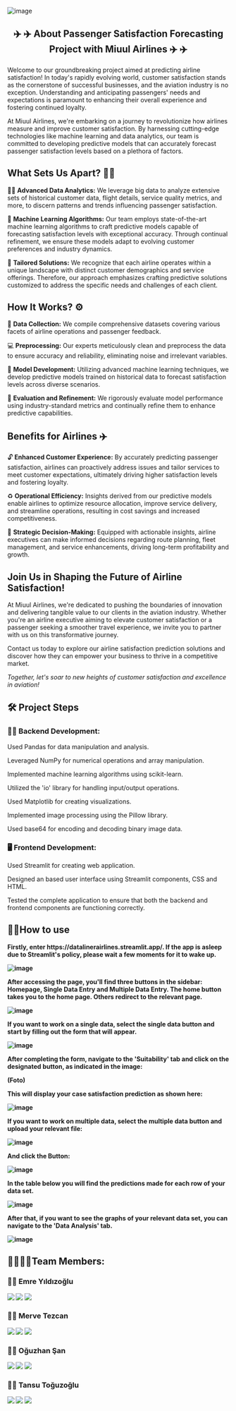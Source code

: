 ![image]()


<h2 align="center"> <b> ✈️ ✈️  About Passenger Satisfaction Forecasting Project with Miuul Airlines  ✈️ ✈️</b></h2>

<p <a> Welcome to our groundbreaking project aimed at predicting airline satisfaction! In today's rapidly evolving world, customer satisfaction stands as the cornerstone of successful businesses, and the aviation industry is no exception. Understanding and anticipating passengers' needs and expectations is paramount to enhancing their overall experience and fostering continued loyalty. </a>

<a> At Miuul Airlines, we're embarking on a journey to revolutionize how airlines measure and improve customer satisfaction. By harnessing cutting-edge technologies like machine learning and data analytics, our team is committed to developing predictive models that can accurately forecast passenger satisfaction levels based on a plethora of factors.</a>


<h2> <b> What Sets Us Apart? 👯‍♂️</b> </h2>

<p <a> 🕵️‍♂️ <b> Advanced Data Analytics:</b> We leverage big data to analyze extensive sets of historical customer data, flight details, service quality metrics, and more, to discern patterns and trends influencing passenger satisfaction.</a>

<a> 🦾 <b> Machine Learning Algorithms:</b> Our team employs state-of-the-art machine learning algorithms to craft predictive models capable of forecasting satisfaction levels with exceptional accuracy. Through continual refinement, we ensure these models adapt to evolving customer preferences and industry dynamics.</a>

<a> 🤌 <b> Tailored Solutions:</b> We recognize that each airline operates within a unique landscape with distinct customer demographics and service offerings. Therefore, our approach emphasizes crafting predictive solutions customized to address the specific needs and challenges of each client.</a>


<h2> <b> How It Works? </b> ⚙️ </h2>

<p <a> 🙌 <b> Data Collection:</b> We compile comprehensive datasets covering various facets of airline operations and passenger feedback.</a>

<p <a> 💻 <b> Preprocessing:</b> Our experts meticulously clean and preprocess the data to ensure accuracy and reliability, eliminating noise and irrelevant variables.</a>

<p <a> 💾 <b> Model Development:</b> Utilizing advanced machine learning techniques, we develop predictive models trained on historical data to forecast satisfaction levels across diverse scenarios.</a>

<p <a> 🔑 <b> Evaluation and Refinement:</b> We rigorously evaluate model performance using industry-standard metrics and continually refine them to enhance predictive capabilities.</a>


<h2> <b> Benefits for Airlines ✈️ </b></h2>

<p <a> 🔓 <b> Enhanced Customer Experience:</b> By accurately predicting passenger satisfaction, airlines can proactively address issues and tailor services to meet customer expectations, ultimately driving higher satisfaction levels and fostering loyalty.</a>

<p <a> ♻️ <b> Operational Efficiency:</b> Insights derived from our predictive models enable airlines to optimize resource allocation, improve service delivery, and streamline operations, resulting in cost savings and increased competitiveness.</a>

<p <a> 📢 <b> Strategic Decision-Making:</b> Equipped with actionable insights, airline executives can make informed decisions regarding route planning, fleet management, and service enhancements, driving long-term profitability and growth.</a>


<h2> Join Us in Shaping the Future of Airline Satisfaction! </h2>

<p <a> At Miuul Airlines, we're dedicated to pushing the boundaries of innovation and delivering tangible value to our clients in the aviation industry. Whether you're an airline executive aiming to elevate customer satisfaction or a passenger seeking a smoother travel experience, we invite you to partner with us on this transformative journey.</a>

<p <a> Contact us today to explore our airline satisfaction prediction solutions and discover how they can empower your business to thrive in a competitive market.</a>

<p <a><em> Together, let's soar to new heights of customer satisfaction and excellence in aviation!</em></a>


<h2> <b> 🛠️ Project Steps </b></h2>

<h3> <b> 👷🏻 Backend Development:</b></h3>

<p <a> Used Pandas for data manipulation and analysis. </a> 

<p <a> Leveraged NumPy for numerical operations and array manipulation. </a> 

<p <a> Implemented machine learning algorithms using scikit-learn. </a> 

<p <a> Utilized the 'io' library for handling input/output operations. </a> 

<p <a> Used Matplotlib for creating visualizations. </a> 

<p <a> Implemented image processing using the Pillow library. </a> 

<p <a> Used base64 for encoding and decoding binary image data. </a> 


<h3> <b> 🖥️ Frontend Development: </b></h3>

<p <a> Used Streamlit for creating web application.</a> 

<p <a> Designed an based user interface using Streamlit components, CSS and HTML.</a> 

<p <a> Tested the complete application to ensure that both the backend and frontend components are functioning correctly.</a> 


<h2> <b> 👩‍🏫How to use  </h2>
  
<p <a> Firstly, enter https://datalinerairlines.streamlit.app/. If the app is asleep due to Streamlit's policy, please wait a few moments for it to wake up. </a> 

![image]()

<p <a> After accessing the page, you'll find three buttons in the sidebar: Homepage, Single Data Entry and Multiple Data Entry. The home button takes you to the home page. Others redirect to the relevant page. </a> 

![image]()

<p <a> If you want to work on a single data, select the single data button and start by filling out the form that will appear. </a> 

![image]()

<p <a> After completing the form, navigate to the 'Suitability' tab and click on the designated button, as indicated in the image: </a> 

(Foto)

<p <a> This will display your case satisfaction prediction as shown here: </a> 

![image]()

<p <a> If you want to work on multiple data, select the multiple data button and upload your relevant file: </a> 

![image]()

<p <a> And click the Button: </a> 

![image]()

<p <a> In the table below you will find the predictions made for each row of your data set. </a> 

![image]()

<p <a> After that, if you want to see the graphs of your relevant data set, you can navigate to the 'Data Analysis' tab. </a> 

![image]()


<h2> <b> 👨‍👩‍👧‍👦Team Members:  </h2>

<h3> <b> 🙋‍♂️ Emre Yıldızoğlu </h3>

<a target="_blank" href="https://www.linkedin.com/in/emre-yıldızoğlu-290b3118a/"><img src="https://img.shields.io/badge/-LinkedIn-0077B5?style=for-the-badge&logo=Linkedin&logoColor=white"></img></a>
<a target="_blank" href=""><img src="https://img.shields.io/badge/Kaggle-035a7d?style=for-the-badge&logo=kaggle&logoColor=white"></img></a>
<a target="_blank" href=""><img src="https://img.shields.io/badge/Medium-12100E?style=for-the-badge&logo=medium&logoColor=white"></img></a>

<h3> <b> 🙋‍♀️ Merve Tezcan </h3>

<a target="_blank" href="https://www.linkedin.com/in/merve-tezcan/"><img src="https://img.shields.io/badge/-LinkedIn-0077B5?style=for-the-badge&logo=Linkedin&logoColor=white"></img></a>
<a target="_blank" href=""><img src="https://img.shields.io/badge/Kaggle-035a7d?style=for-the-badge&logo=kaggle&logoColor=white"></img></a>
<a target="_blank" href=""><img src="https://img.shields.io/badge/Medium-12100E?style=for-the-badge&logo=medium&logoColor=white"></img></a>

<h3> <b> 🙋‍♂️ Oğuzhan Şan </h3>

<a target="_blank" href="https://www.linkedin.com/in/oguzhansan/"><img src="https://img.shields.io/badge/-LinkedIn-0077B5?style=for-the-badge&logo=Linkedin&logoColor=white"></img></a>
<a target="_blank" href="https://www.kaggle.com/hseyinouzhanan"><img src="https://img.shields.io/badge/Kaggle-035a7d?style=for-the-badge&logo=kaggle&logoColor=white"></img></a>
<a target="_blank" href="https://medium.com/@h.oguzhansan"><img src="https://img.shields.io/badge/Medium-12100E?style=for-the-badge&logo=medium&logoColor=white"></img></a>

<h3> <b> 🙋‍♀️ Tansu Toğuzoğlu </h3>

<a target="_blank" href="https://www.linkedin.com/in/tansutopuzoglu/"><img src="https://img.shields.io/badge/-LinkedIn-0077B5?style=for-the-badge&logo=Linkedin&logoColor=white"></img></a>
<a target="_blank" href=""><img src="https://img.shields.io/badge/Kaggle-035a7d?style=for-the-badge&logo=kaggle&logoColor=white"></img></a>
<a target="_blank" href=""><img src="https://img.shields.io/badge/Medium-12100E?style=for-the-badge&logo=medium&logoColor=white"></img></a>


